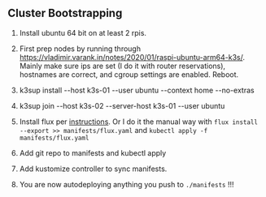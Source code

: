 
## Cluster Bootstrapping

1. Install ubuntu 64 bit on at least 2 rpis.
2. First prep nodes by running through https://vladimir.varank.in/notes/2020/01/raspi-ubuntu-arm64-k3s/. Mainly make sure ips are set (I do it with router reservations), hostnames are correct, and cgroup settings are enabled. Reboot.

3. k3sup install --host k3s-01 --user ubuntu --context home --no-extras

4. k3sup join --host k3s-02 --server-host k3s-01 --user ubuntu

5. Install flux per [instructions](https://fluxcd.io/docs/get-started/). Or I do it the manual way with `flux install --export >> manifests/flux.yaml` and `kubectl apply -f manifests/flux.yaml`

6. Add git repo to manifests and kubectl apply

7. Add kustomize controller to sync manifests.

8. You are now autodeploying anything you push to `./manifests` !!!